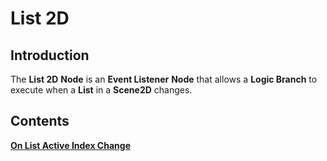 # List 2D

## Introduction

The **List 2D** **Node** is an **Event Listener** **Node** that allows a **Logic Branch** to execute when a **List** in a **Scene2D** changes.

## Contents

[**On List Active Index Change**](onlistactiveindexchange.md)
